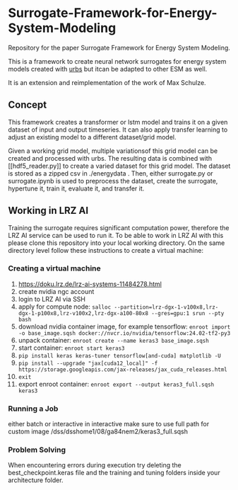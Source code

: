 # Surrogate-Framework-for-Energy-System-Modeling
Repository for the paper Surrogate Framework for Energy System Modeling.

This is a framework to create neural network surrogates for energy system models created with [urbs](https://github.com/tum-ens/urbs) but itcan be adapted to other ESM as well.

It is an extension and reimplementation of the work of Max Schulze.

## Concept
This framework creates a transformer or lstm model and trains it on a given dataset of input and output timeseries.
It can also apply transfer learning to adjust an existing model to a different dataset/grid model.

Given a working grid model, multiple variationsof this grid model can be created and processed with urbs.
The resulting data is combined with [[hdf5_reader.py]] to create a varied dataset for this grid model.
The dataset is stored as a zipped csv in ./energydata .
Then, either surrogate.py or surrogate.ipynb is used to preprocess the dataset, create the surrogate, hypertune it, train it, evaluate it, and transfer it.

## Working in LRZ AI
Training the surrogate requires significant computation power, therefore the LRZ AI service can be used to run it.
To be able to work in LRZ AI with this please clone this repository into your local working directory.
On the same directory level follow these instructions to create a virtual machine:

### Creating a virtual machine
1. https://doku.lrz.de/lrz-ai-systems-11484278.html
2. create nvidia ngc account
3. login to LRZ AI via SSH
4. apply for compute node: `salloc --partition=lrz-dgx-1-v100x8,lrz-dgx-1-p100x8,lrz-v100x2,lrz-dgx-a100-80x8 --gres=gpu:1 srun --pty bash`
5. download nvidia container image, for example tensorflow: `enroot import -o base_image.sqsh docker://nvcr.io/nvidia/tensorflow:24.02-tf2-py3`
6. unpack container: `enroot create --name keras3 base_image.sqsh`
7. start container:  `enroot start keras3` 
8. `pip install keras keras-tuner tensorflow[and-cuda] matplotlib -U`
9. `pip install --upgrade "jax[cuda12_local]" -f https://storage.googleapis.com/jax-releases/jax_cuda_releases.html`
10. `exit`
11. export enroot container: `enroot export --output keras3_full.sqsh keras3`

### Running a Job
either batch or interactive
in interactive make sure to use full path for custom image
/dss/dsshome1/08/ga84nem2/keras3_full.sqsh

### Problem Solving
When encountering errors during execution try deleting the best_checkpoint.keras file and the training and tuning folders inside your architecture folder.
